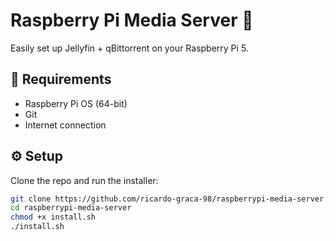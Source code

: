 # Raspberry Pi Media Server 🚀

Easily set up Jellyfin + qBittorrent on your Raspberry Pi 5.

## 🧰 Requirements
- Raspberry Pi OS (64-bit)
- Git
- Internet connection

## ⚙️ Setup

Clone the repo and run the installer:

```bash
git clone https://github.com/ricardo-graca-98/raspberrypi-media-server.git
cd raspberrypi-media-server
chmod +x install.sh
./install.sh